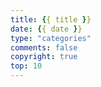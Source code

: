 ```yaml
---
title: {{ title }}
date: {{ date }}
type: "categories"
comments: false
copyright: true
top: 10
---
```

